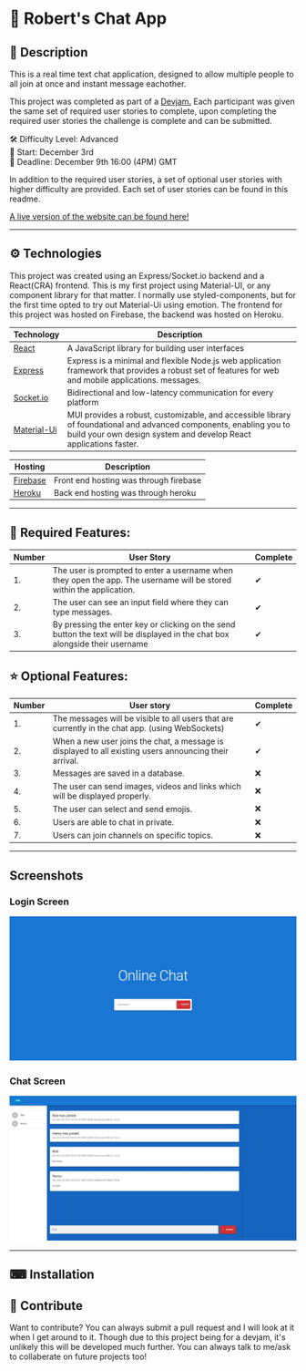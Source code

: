 # 📮 Robert's Chat App 



## 📝 Description
This is a real time text chat application, designed to allow multiple people to all join at once and instant message eachother.

This project was completed as part of a [Devjam.](https://discord.com/invite/nZBxGEudY6) Each participant was given the same set of required user stories to complete, upon completing the required user stories the challenge is complete and can be submitted. 

🛠️ Difficulty Level: Advanced <br/>
📅 Start: December 3rd <br/>
📅 Deadline: December 9th 16:00 (4PM) GMT

In addition to the required user stories, a set of optional user stories with higher difficulty are provided. Each set of user stories can be found in this readme.

[A live version of the website can be found here!](https://roberts-chatting.web.app/)

<hr>

## ⚙ Technologies

 This project was created using an Express/Socket.io backend and a React(CRA) frontend. This is my first project using Material-UI, or any component library for that matter. I normally use styled-components, but for the first time opted to try out Material-Ui using emotion. The frontend for this project was hosted on Firebase, the backend was hosted on Heroku.

|Technology  | Description                                                                                                                  |		  
|------------|------------------------------------------------------------------------------------------------------------------------------|
| [React](https://reactjs.org/)      | A JavaScript library for building user interfaces         |
| [Express](https://expressjs.com/)    | Express is a minimal and flexible Node.js web application framework that provides a robust set of features for web and mobile applications. messages.                                                                |	
| [Socket.io](https://socket.io)  | Bidirectional and low-latency communication for every platform |	
| [Material-Ui](https://mui.com/)| MUI provides a robust, customizable, and accessible library of foundational and advanced components, enabling you to build your own design system and develop React applications faster. |	

| Hosting  | Description                                                           |	
|------------|------------------------------------------------------------------------------------------------------------------------------|
| [Firebase](https://firebase.google.com/)| Front end hosting was through firebase |	
| [Heroku](https://dashboard.heroku.com/)| Back end hosting was through heroku |	

<hr>

## 📔  Required Features:

|Number| User Story                                                                                                                   |Complete|
|----  |------------------------------------------------------------------------------------------------------------------------------|--------|
| 1.   | The user is prompted to enter a username when they open the app. The username will be stored within the application.         |	✔	   |
| 2.   | The user can see an input field where they can type messages.                                                                |	✔	   |
| 3.   | By pressing the enter key or clicking on the send button the text will be displayed in the chat box alongside their username |	✔	   |



## ⭐ Optional Features: 

|Number|User story                                                                                            |Complete|
|----|--------------------------------------------------------------------------------------------------------|--------|
| 1. | The messages will be visible to all users that are currently in the chat app. (using WebSockets)       |	✔	   |
| 2. | When a new user joins the chat, a message is displayed to all existing users announcing their arrival. |	✔	   |
| 3. | Messages are saved in a database.                                                                      |	❌	  |
| 4. | The user can send images, videos and links which will be displayed properly.                           |	❌     |
| 5. | The user can select and send emojis.                                                                   |	❌     |
| 6. | Users are able to chat in private.                                                                     |	❌     |
| 7. | Users can join channels on specific topics.                                                            | ❌     |

<hr>

## Screenshots

### Login Screen
![Login Screen](https://raw.githubusercontent.com/IAmRobertJeffrey/chat-app/main/images/loginScreen.jpg?raw=true)


### Chat Screen
![Chat Screen](https://raw.githubusercontent.com/IAmRobertJeffrey/chat-app/main/images/chatScreen.JPG?raw=true)

<hr>

## ⌨ Installation

## 🚀 Contribute

Want to contribute? You can always submit a pull request and I will look at it when I get around to it. Though due to this project being for a devjam, it's unlikely this will be developed much further. You can always talk to me/ask to collaberate on future projects too!  

